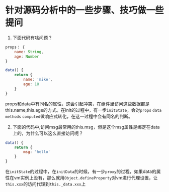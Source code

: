 # 针对源码分析中的一些步骤、技巧做一些提问

1. 下面代码有啥问题？

```js
props： {
    name: String,
    age: Number
}

data() {
    return {
        name: 'mike',
        age: 18
    }
}
```

props和data中有同名的属性，这会引起冲突，在组件里访问这些数据都是this.name,this.age的方式。在init的过程中，有一步`initState`，会对`props` `data` `methods` `computed`做响应式转化，在这一过程中会有同名的判断。

2. 下面的代码中,访问msg最常用的this.msg，但是这个msg属性是绑定在data上的，为什么可以这么直接访问呢？

```js
data() {
    return {
        msg: 'hello'
    }
}
```

在`initState`的过程中，在`initData`的时候，有一步`proxy`的过程，如果data的属性在vm实例上没有，那么就用`Object.defineProperty`对vm进行代理设置，让`this.xxx`的访问代理到`this._data.xxx`上